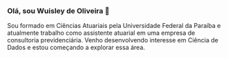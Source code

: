 ###  Olá, sou Wuisley de Oliveira 👋

Sou formado em Ciências Atuariais pela Universidade Federal da Paraíba e atualmente trabalho como assistente atuarial em uma empresa de consultoria previdenciária. Venho desenvolvendo interesse em Ciência de Dados e estou começando a explorar essa área.
